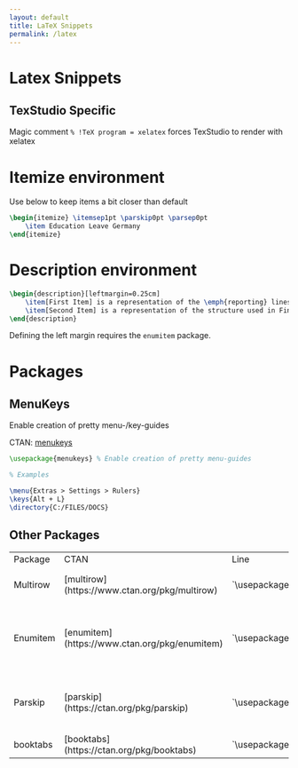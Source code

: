 ```yaml
---
layout: default
title: LaTeX Snippets
permalink: /latex
---
```


# Latex Snippets

## TexStudio Specific
Magic comment
`% !TeX program = xelatex`
forces TexStudio to render with xelatex

# Itemize environment
Use below to keep items a bit closer than default
```latex
\begin{itemize} \itemsep1pt \parskip0pt \parsep0pt
	\item Education Leave Germany
\end{itemize}
```
# Description environment
```latex
\begin{description}[leftmargin=0.25cm]
	\item[First Item] is a representation of the \emph{reporting} lines that are created and maintained ...
	\item[Second Item] is a representation of the structure used in Finance, showing which segment pays ...
\end{description}
```
Defining the left margin requires the `enumitem` package.
# Packages
## MenuKeys
Enable creation of pretty menu-/key-guides

CTAN: [menukeys](https://www.ctan.org/pkg/menukeys)

```latex
\usepackage{menukeys} % Enable creation of pretty menu-guides

% Examples

\menu{Extras > Settings > Rulers}
\keys{Alt + L}
\directory{C:/FILES/DOCS}
```

## Other Packages
<table>
<tr>
<td>Package</td><td>CTAN</td><td>Line</td><td>Description</td>
</tr>
</hr>
<tr>
<td>Multirow</td><td>[multirow](https://www.ctan.org/pkg/multirow)</td><td>`\usepackage{multirow}`</td><td>Allows cells in tables to span multiple rows.</td>
</tr>
<tr>
<td>Enumitem</td><td>[enumitem](https://www.ctan.org/pkg/enumitem)</td><td>`\usepackage{enumitem}`</td><td>Enable changing the indentation for text in description environments.</td>
</tr>
<tr>
<td>Parskip</td><td>[parskip](https://ctan.org/pkg/parskip)</td><td>`\usepackage{parskip}`</td><td>Removes automatic indentation for paragraphs.</td>
</tr>
<tr>
<td>booktabs</td><td>[booktabs](https://ctan.org/pkg/booktabs)</td><td>`\usepackage{booktabs}`</td><td>Improves tables.</td>
</tr>
</table>
